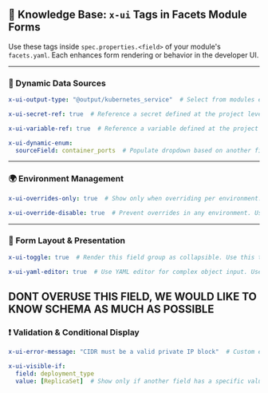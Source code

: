 ## 📘 Knowledge Base: `x-ui` Tags in Facets Module Forms

Use these tags inside `spec.properties.<field>` of your module's `facets.yaml`. Each enhances form rendering or behavior in the developer UI.

---

### 🔄 Dynamic Data Sources

```yaml
x-ui-output-type: "@output/kubernetes_service"  # Select from modules exporting this output type. Use this when the field can be derived from another module reference
```

```yaml
x-ui-secret-ref: true  # Reference a secret defined at the project level. Use this when a field has to be secret
```

```yaml
x-ui-variable-ref: true  # Reference a variable defined at the project level. Use this when same value can be referenced by other modules.
```

```yaml
x-ui-dynamic-enum:
  sourceField: container_ports  # Populate dropdown based on another field's value
```

---

### 🌍 Environment Management

```yaml
x-ui-overrides-only: true  # Show only when overriding per environment. Use this when the variable cannot have a sensible defualt for all environments. like CIDR
```

```yaml
x-ui-override-disable: true  # Prevent overrides in any environment. Use this when it does not make sense for value to be changed per env. e.g. service port
```

---

### 🧩 Form Layout & Presentation

```yaml
x-ui-toggle: true  # Render this field group as collapsible. Use this to keep the advanced or any other block collapsed by default.
```

```yaml
x-ui-yaml-editor: true  # Use YAML editor for complex object input. Use this when you want to surface a yaml editor, use this for complex objects only
```
DONT OVERUSE THIS FIELD, WE WOULD LIKE TO KNOW SCHEMA AS MUCH AS POSSIBLE
---

### ❗ Validation & Conditional Display

```yaml
x-ui-error-message: "CIDR must be a valid private IP block"  # Custom error for validation failure
```

```yaml
x-ui-visible-if:
  field: deployment_type
  value: [ReplicaSet]  # Show only if another field has a specific value(s)
```